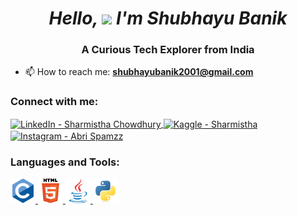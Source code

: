 <h1 align="center"><em>Hello, <img src="https://user-images.githubusercontent.com/42378118/110234147-e3259600-7f4e-95be-0c4047144dea.gif" width="30"> I'm Shubhayu Banik</em></h1>
<h3 align="center">A Curious Tech Explorer from India</h3>

- 📫 How to reach me: **shubhayubanik2001@gmail.com**

<h3 align="left">Connect with me:</h3>
<p align="left">
  <a href="https://www.linkedin.com/in/shubhayu-banik-682967232" target="_blank">
    <img align="center" src="https://raw.githubusercontent.com/rahuldkjain/github-profile-readme-generator/master/src/images/icons/Social/linked-in-alt.svg" alt="LinkedIn - Sharmistha Chowdhury" height="30" width="40" />
  </a>
  <a href="https://www.kaggle.com/shubhayubanik2001" target="_blank">
    <img align="center" src="https://raw.githubusercontent.com/rahuldkjain/github-profile-readme-generator/master/src/images/icons/Social/kaggle.svg" alt="Kaggle - Sharmistha" height="30" width="40" />
  </a>
  <a href="https://www.instagram.com/shubhayubanik?igsh=ZHF0NXg4aWU4b2h0" target="_blank">
    <img align="center" src="https://raw.githubusercontent.com/rahuldkjain/github-profile-readme-generator/master/src/images/icons/Social/instagram.svg" alt="Instagram - Abri Spamzz" height="30" width="40" />
  </a>
</p>

<h3 align="left">Languages and Tools:</h3>
<p align="left"> 
  <a href="https://www.cprogramming.com/" target="_blank" rel="noreferrer"> 
    <img src="https://raw.githubusercontent.com/devicons/devicon/master/icons/c/c-original.svg" alt="C Programming" width="40" height="40"/> 
  </a>
  <a href="https://www.w3.org/html/" target="_blank" rel="noreferrer"> 
    <img src="https://raw.githubusercontent.com/devicons/devicon/master/icons/html5/html5-original-wordmark.svg" alt="HTML5" width="40" height="40"/> 
  </a>
  <a href="https://www.java.com" target="_blank" rel="noreferrer"> 
    <img src="https://raw.githubusercontent.com/devicons/devicon/master/icons/java/java-original.svg" alt="Java" width="40" height="40"/> 
  </a>
  <a href="https://www.python.org" target="_blank" rel="noreferrer"> 
    <img src="https://raw.githubusercontent.com/devicons/devicon/master/icons/python/python-original.svg" alt="Python" width="40" height="40"/> 
  </a>
</p>
